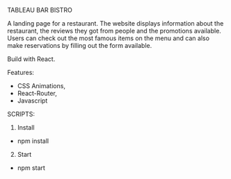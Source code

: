 TABLEAU BAR BISTRO

A landing page for a restaurant. The website displays information about the restaurant, the reviews they got from people and the promotions available. Users can check out the most famous items on the menu and can also make reservations by filling out the form available.

Build with React.

Features:
- CSS Animations,
- React-Router,
- Javascript


SCRIPTS:

1.  Install
  - npm install

2.  Start
  - npm start
